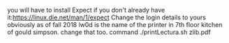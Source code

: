 you will have to install Expect if you don't already have it:https://linux.die.net/man/1/expect
Change the login details to yours obviously
as of fall 2018 lw0d is the name of the printer in 7th floor kitchen of gould simpson. change that too.
command ./printLectura.sh zlib.pdf

